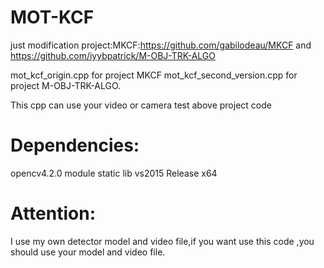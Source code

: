 # MOT-KCF
just modification project:MKCF:https://github.com/gabilodeau/MKCF and https://github.com/iyybpatrick/M-OBJ-TRK-ALGO
   
mot_kcf_origin.cpp for project MKCF mot_kcf_second_version.cpp for project M-OBJ-TRK-ALGO.

This cpp can use your video or camera test above project code

# Dependencies:
opencv4.2.0 module static lib
vs2015 Release x64

# Attention:
I use my own detector model and video file,if you want use this code ,you should use your model and video file.
